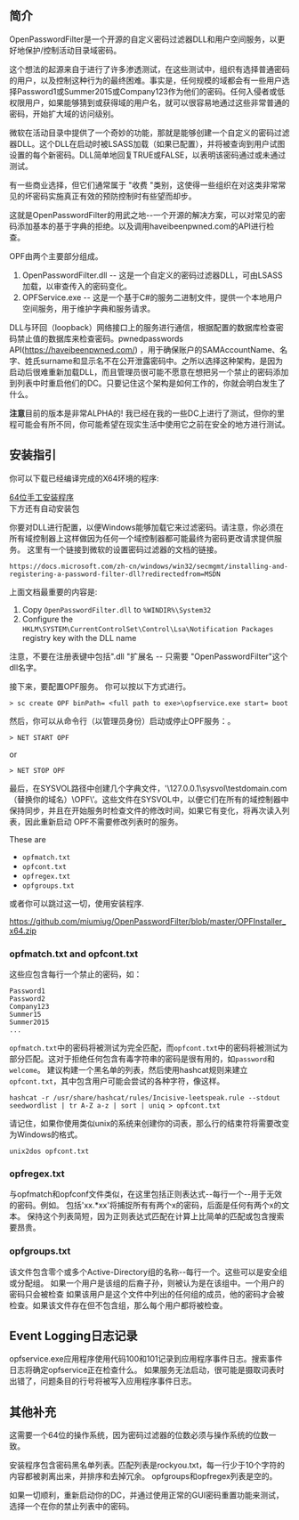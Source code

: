简介
------------
OpenPasswordFilter是一个开源的自定义密码过滤器DLL和用户空间服务，以更好地保护/控制活动目录域密码。

这个想法的起源来自于进行了许多渗透测试，在这些测试中，组织有选择普通密码的用户，以及控制这种行为的最终困难。事实是，任何规模的域都会有一些用户选择Password1或Summer2015或Company123作为他们的密码。任何入侵者或低权限用户，如果能够猜到或获得域的用户名，就可以很容易地通过这些非常普通的密码，开始扩大域的访问级别。

微软在活动目录中提供了一个奇妙的功能，那就是能够创建一个自定义的密码过滤器DLL。这个DLL在启动时被LSASS加载（如果已配置），并将被查询到用户试图设置的每个新密码。DLL简单地回复TRUE或FALSE，以表明该密码通过或未通过测试。

有一些商业选择，但它们通常属于 "收费 "类别，这使得一些组织在对这类非常常见的坏密码实施真正有效的预防控制时有些望而却步。

这就是OpenPasswordFilter的用武之地--一个开源的解决方案，可以对常见的密码添加基本的基于字典的拒绝。以及调用haveibeenpwned.com的API进行检查。

OPF由两个主要部分组成。

   1. OpenPasswordFilter.dll -- 这是一个自定义的密码过滤器DLL，可由LSASS加载，以审查传入的密码变化。
   2. OPFService.exe -- 这是一个基于C#的服务二进制文件，提供一个本地用户空间服务，用于维护字典和服务请求。
  
DLL与环回（loopback）网络接口上的服务进行通信，根据配置的数据库检查密码禁止值的数据库来检查密码。pwnedpasswords API(https://haveibeenpwned.com/) ，用于确保账户的SAMAccountName、名字、姓氏surname和显示名不在公开泄露密码中。之所以选择这种架构，是因为启动后很难重新加载DLL，而且管理员很可能不愿意在想把另一个禁止的密码添加到列表中时重启他们的DC。只要记住这个架构是如何工作的，你就会明白发生了什么。

**注意**目前的版本是非常ALPHA的!  我已经在我的一些DC上进行了测试，但你的里程可能会有所不同，你可能希望在现实生活中使用它之前在安全的地方进行测试。


安装指引
------------
你可以下载已经编译完成的X64环境的程序:

[64位手工安装程序](https://github.com//OpenPasswordFilter/tree/master/x64/Release)   
下方还有自动安装包

你要对DLL进行配置，以便Windows能够加载它来过滤密码。请注意，你必须在所有域控制器上这样做因为任何一个域控制器都可能最终为密码更改请求提供服务。 这里有一个链接到微软的设置密码过滤器的文档的链接。

    https://docs.microsoft.com/zh-cn/windows/win32/secmgmt/installing-and-registering-a-password-filter-dll?redirectedfrom=MSDN
    
上面文档最重要的内容是:

  1. Copy `OpenPasswordFilter.dll` to `%WINDIR%\System32`
  2. Configure the `HKLM\SYSTEM\CurrentControlSet\Control\Lsa\Notification Packages` registry key with the DLL name
  
注意，不要在注册表键中包括".dll "扩展名 -- 只需要 "OpenPasswordFilter"这个dll名字。

接下来，要配置OPF服务。 你可以按以下方式进行。

    > sc create OPF binPath= <full path to exe>\opfservice.exe start= boot

然后，你可以从命令行（以管理员身份）启动或停止OPF服务：。
    
    > NET START OPF

or

    > NET STOP OPF

最后，在SYSVOL路径中创建几个字典文件，'\\127.0.0.1\sysvol\testdomain.com（替换你的域名）\OPF\’。这些文件在SYSVOL中，以便它们在所有的域控制器中保持同步，并且在开始服务时检查文件的修改时间，如果它有变化，将再次读入列表，因此重新启动 OPF不需要修改列表时的服务。

These are
- `opfmatch.txt`
- `opfcont.txt`
- `opfregex.txt`
- `opfgroups.txt`

或者你可以跳过这一切，使用安装程序. 

   https://github.com/miumiug/OpenPasswordFilter/blob/master/OPFInstaller_x64.zip

### opfmatch.txt and opfcont.txt
这些应包含每行一个禁止的密码，如：

    Password1
    Password2
    Company123
    Summer15
    Summer2015
    ...

`opfmatch.txt`中的密码将被测试为完全匹配，而`opfcont.txt`中的密码将被测试为部分匹配。这对于拒绝任何包含有毒字符串的密码是很有用的，如`password`和`welcome`。
建议构建一个黑名单的列表，然后使用hashcat规则来建立`opfcont.txt`，其中包含用户可能会尝试的各种字符，像这样。

`hashcat -r /usr/share/hashcat/rules/Incisive-leetspeak.rule --stdout seedwordlist | tr A-Z a-z | sort | uniq > opfcont.txt`

请记住，如果你使用类似unix的系统来创建你的词表，那么行的结束符将需要改变为Windows的格式。

`unix2dos opfcont.txt`

### opfregex.txt
与opfmatch和opfconf文件类似，在这里包括正则表达式--每行一个--用于无效的密码。例如。
包括'xx.*xx'将捕捉所有有两个x的密码，后面是任何有两个x的文本。
保持这个列表简短，因为正则表达式匹配在计算上比简单的匹配或包含搜索要昂贵。

### opfgroups.txt
该文件包含零个或多个Active-Directory组的名称--每行一个。这些可以是安全组或分配组。
如果一个用户是该组的后裔子孙，则被认为是在该组中。一个用户的密码只会被检查 
如果该用户是这个文件中列出的任何组的成员，他的密码才会被检查。如果该文件存在但不包含组，那么每个用户都将被检查。

## Event Logging日志记录
opfservice.exe应用程序使用代码100和101记录到应用程序事件日志。搜索事件日志将确定opfservice正在检查什么。
如果服务无法启动，很可能是摄取词表时出错了，问题条目的行号将被写入应用程序事件日志。

## 其他补充
这需要一个64位的操作系统，因为密码过滤器的位数必须与操作系统的位数一致。

安装程序包含密码黑名单列表。匹配列表是rockyou.txt，每一行少于10个字符的内容都被剥离出来，并排序和去掉冗余。
opfgroups和opfregex列表是空的。

如果一切顺利，重新启动你的DC，并通过使用正常的GUI密码重置功能来测试，选择一个在你的禁止列表中的密码。

